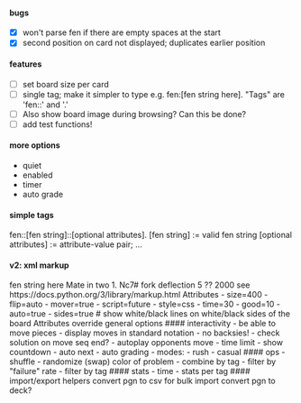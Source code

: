 #### bugs

- [x] won't parse fen if there are empty spaces at the start
- [x] second position on card not displayed; duplicates earlier position

#### features

- [ ] set board size per card
- [ ] single tag; make it simpler to type e.g. fen:[fen string here]. "Tags" are 'fen::' and '.'
- [ ] Also show board image during browsing? Can this be done?
- [ ] add test functions!

#### more options

- quiet
- enabled
- timer
- auto grade

#### simple tags

fen::[fen string]::[optional attributes].
[fen string] := valid fen string
[optional attributes] := attribute-value pair; ... 

#### v2: xml markup
<?xml version="1.0">
<fen size=400 flip="auto" mover="true" script="future" style="css">
    <record>fen string here</record>
    <caption>Mate in two</caption>
    <solution>1. Nc7# </solution>
    <tags>fork deflection</tags>
    <rating>5</rating>  ??
    <elo>2000</elo>
</fen>

see https://docs.python.org/3/library/markup.html

Attributes
- size=400
- flip=auto
- mover=true
- script=future
- style=css
- time=30
- good=10 
- auto=true
- sides=true # show white/black lines on white/black sides of the board

Attributes override general options

#### interactivity

- be able to move pieces
- display moves in standard notation
- no backsies!
- check solution on move seq end?
- autoplay opponents move
- time limit
- show countdown
- auto next
- auto grading
- modes:
  - rush
  - casual

#### ops

- shuffle
- randomize (swap) color of problem
- combine by tag
- filter by "failure" rate
- filter by tag

#### stats

- time 
- stats per tag

#### import/export helpers

convert pgn to csv for bulk import
convert pgn to deck?

